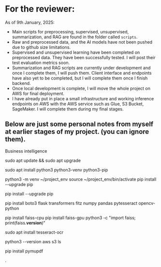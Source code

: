 # For the reviewer:

As of 9th January, 2025:

- Main scripts for preprocessing, supervised, unsupervised, summarization, and RAG are found in the folder called `scripts`. 
- Raw and preprocessed data, and the AI models have not been pushed due to github size limitations. 
- Supervised and unsupervised learning have been completed on preprocessed data. They have been successfully tested. I will post their test evaluation metrics soon. 
- Summarization and RAG scripts are currently under development and once I complete them, I will push them. Client interface and endpoints have also yet to be completed, but I will complete them once I finish backend.
- Once local development is complete, I will move the whole project on AWS for final deployment.
- I have already put in place a small infrastructure and working inference endpoints on AWS with the AWS service such as Glue, S3 Bucket, SageMaker. I will complete them during my final stages.   

## Below are just some personal notes from myself at earlier stages of my project. (you can ignore them).

Business intelligence

sudo apt update && sudo apt upgrade

sudo apt install python3 python3-venv python3-pip

python3 -m venv ~/project_env
source ~/project_env/bin/activate
pip install --upgrade pip

pip install --upgrade pip

pip install boto3 flask transformers fitz numpy pandas pytesseract opencv-python

pip install faiss-cpu
pip install faiss-gpu
python3 -c "import faiss; print(faiss.__version__)"

sudo apt install tesseract-ocr

python3 --version
aws s3 ls

pip install pymupdf

.
